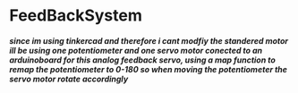 # FeedBackSystem

##### since im using tinkercad and therefore i cant modfiy the standered motor ill be using one potentiometer and one servo motor conected to an arduinoboard for this analog feedback servo, using a map function to remap the potentiometer to 0-180 so when moving the potentiometer the servo motor rotate accordingly

